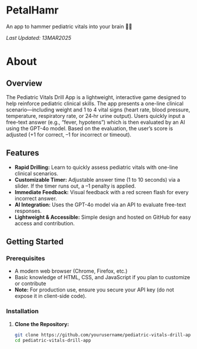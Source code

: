 # PetalHamr
An app to hammer pediatric vitals into your brain 🧠🔨

_Last Updated: 13MAR2025_

# About
## Overview

The Pediatric Vitals Drill App is a lightweight, interactive game designed to help reinforce pediatric clinical skills. The app presents a one-line clinical scenario—including weight and 1 to 4 vital signs (heart rate, blood pressure, temperature, respiratory rate, or 24‑hr urine output). Users quickly input a free-text answer (e.g., “fever, hypotens”) which is then evaluated by an AI using the GPT-4o model. Based on the evaluation, the user’s score is adjusted (+1 for correct, –1 for incorrect or timeout).

## Features

- **Rapid Drilling:** Learn to quickly assess pediatric vitals with one-line clinical scenarios.
- **Customizable Timer:** Adjustable answer time (1 to 10 seconds) via a slider. If the timer runs out, a –1 penalty is applied.
- **Immediate Feedback:** Visual feedback with a red screen flash for every incorrect answer.
- **AI Integration:** Uses the GPT-4o model via an API to evaluate free-text responses.
- **Lightweight & Accessible:** Simple design and hosted on GitHub for easy access and contribution.

## Getting Started

### Prerequisites

- A modern web browser (Chrome, Firefox, etc.)
- Basic knowledge of HTML, CSS, and JavaScript if you plan to customize or contribute
- **Note:** For production use, ensure you secure your API key (do not expose it in client-side code).

### Installation

1. **Clone the Repository:**

   ```bash
   git clone https://github.com/yourusername/pediatric-vitals-drill-app.git
   cd pediatric-vitals-drill-app


